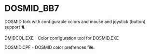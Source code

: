# DOSMID_BB7
DOSMID fork with configurable colors and mouse and joystick (button) support :cat2:

DMIDCOL.EXE - Color configuration tool for DOSMID.EXE

DOSMID.CPF  - DOSMID color prefrences file. 


